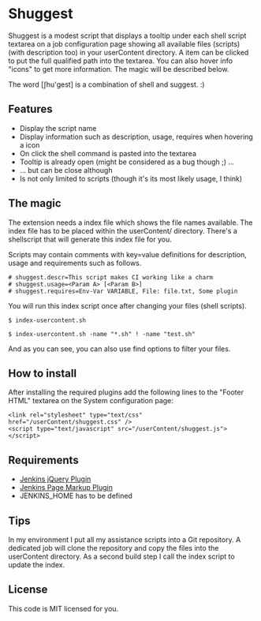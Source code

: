 # Shuggest

Shuggest is a modest script that displays a tooltip under each shell script textarea on a job configuration page showing all available files (scripts) (with description too)  in your userContent directory. A item can be clicked  to put the full qualified path into the textarea. You can also hover info "icons" to get more information. The magic will be described below.

The word [ʃhu'ɡest] is a combination of shell and suggest.  :)

## Features

* Display the script name
* Display information such as description, usage, requires when hovering a icon
* On click the shell command is pasted into the textarea
* Tooltip is already open (might be considered as a bug though ;) ...
* ... but can be close although
* Is not only limited to scripts (though it's its most likely usage, I think)

## The magic

The extension needs a index file which shows the file names available. The index file has to be placed within the userContent/ directory. There's a shellscript  that will generate this index file for you.

Scripts may contain comments with key=value definitions for description, usage and requirements such as follows.

```
# shuggest.descr=This script makes CI working like a charm
# shuggest.usage=<Param A> [<Param B>]
# shuggest.requires=Env-Var VARIABLE, File: file.txt, Some plugin
```

You will run this index script once after changing your files (shell scripts).

```
$ index-usercontent.sh

$ index-usercontent.sh -name "*.sh" ! -name "test.sh"
```

And as you can see, you can also use find options to filter your files.

## How to install

After installing the required plugins add the following lines to the "Footer HTML" textarea on the System configuration page:  

```
<link rel="stylesheet" type="text/css" href="/userContent/shuggest.css" />
<script type="text/javascript" src="/userContent/shuggest.js"></script>
```

## Requirements

* [Jenkins jQuery Plugin](https://wiki.jenkins-ci.org/display/JENKINS/jQuery+Plugin)
* [Jenkins Page Markup Plugin](https://wiki.jenkins-ci.org/display/JENKINS/Page+Markup+Plugin)
* JENKINS_HOME has to be defined

## Tips

In my environment I put all my assistance scripts into a Git repository. A dedicated job will clone the repository and copy the files into the userContent directory. As a second build step I call the index script to update the index. 

## License 

This code is MIT licensed for you.
